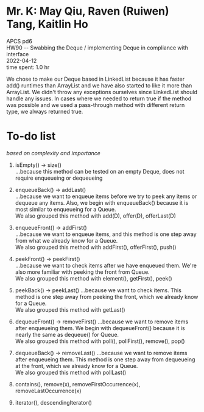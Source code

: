 # Mr. K: May Qiu, Raven (Ruiwen) Tang, Kaitlin Ho  
APCS pd6  
HW90 -- Swabbing the Deque / implementing Deque in compliance with interface  
2022-04-12  
time spent: 1.0 hr


We chose to make our Deque based in LinkedList because it has faster add() runtimes than ArrayList and we have also started to like it more than ArrayList. We didn't throw any exceptions ourselves since LinkedList should handle any issues. In cases where we needed to return true if the method was possible and we used a pass-through method with different return type, we always returned true.

# To-do list
*based on complexity and importance*
1) isEmpty() -> size()  
    ...because this method can be tested on an empty Deque, does not require enqueueing or dequeueing  
2) enqueueBack() -> addLast()  
    ...because we want to enqueue items before we try to peek any items or dequeue any items. Also, we begin with enqueueBack() because it is most similar to enqueueing for a Queue.  
    We also grouped this method with add(D), offer(D), offerLast(D)
3) enqueueFront() -> addFirst()  
    ...because we want to enqueue items, and this method is one step away from what we already know for a Queue.  
    We also grouped this method with addFirst(), offerFirst(), push()
4) peekFront() -> peekFirst()  
    ...because we want to check items after we have enqueued them. We're also more familiar with peeking the front from Queue.  
    We also grouped this method with element(), getFirst(), peek()
5) peekBack() -> peekLast()
    ...because we want to check items. This method is one step away from peeking the front, which we already know for a Queue.  
    We also grouped this method with getLast()
6) dequeueFront() -> removeFirst()
    ...because we want to remove items after enqueueing them. We begin with dequeueFront() because it is nearly the same as dequeue() for Queue.  
    We also grouped this method with poll(), pollFirst(), remove(), pop()
7) dequeueBack() -> removeLast()
    ...because we want to remove items after enqueueing them. This method is one step away from dequeueing at the front, which we already know for a Queue.  
    We also grouped this method with pollLast()

8) contains(), remove(x), removeFirstOccurrence(x), removeLastOccurrence(x)  

9) iterator(), descendingIterator()
